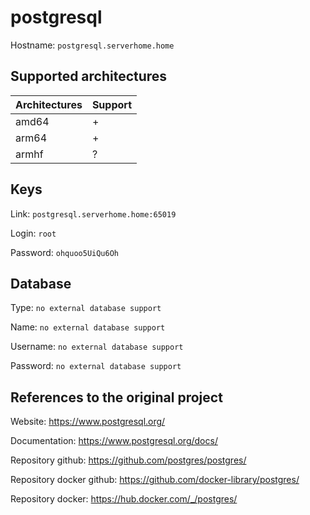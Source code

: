 # postgresql
Hostname: `postgresql.serverhome.home`

## Supported architectures
| Architectures | Support |
| :------------ | :------ |
| amd64         | +       |
| arm64         | +       |
| armhf         | ?       |

## Keys
Link: `postgresql.serverhome.home:65019`

Login: `root`

Password: `ohquoo5UiQu6Oh`

## Database
Type: `no external database support`

Name: `no external database support`

Username: `no external database support`

Password: `no external database support`

## References to the original project
Website: https://www.postgresql.org/

Documentation: https://www.postgresql.org/docs/

Repository github: https://github.com/postgres/postgres/

Repository docker github: https://github.com/docker-library/postgres/

Repository docker: https://hub.docker.com/_/postgres/